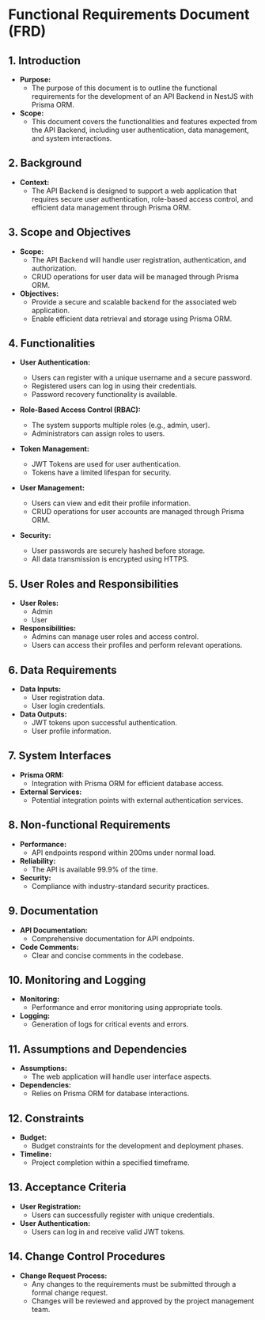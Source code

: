 # Functional Requirements Document (FRD)

## 1. Introduction
- **Purpose:**
  - The purpose of this document is to outline the functional requirements for the development of an API Backend in NestJS with Prisma ORM.
- **Scope:**
  - This document covers the functionalities and features expected from the API Backend, including user authentication, data management, and system interactions.

## 2. Background
- **Context:**
  - The API Backend is designed to support a web application that requires secure user authentication, role-based access control, and efficient data management through Prisma ORM.

## 3. Scope and Objectives
- **Scope:**
  - The API Backend will handle user registration, authentication, and authorization.
  - CRUD operations for user data will be managed through Prisma ORM.
- **Objectives:**
  - Provide a secure and scalable backend for the associated web application.
  - Enable efficient data retrieval and storage using Prisma ORM.

## 4. Functionalities
- **User Authentication:**
  - Users can register with a unique username and a secure password.
  - Registered users can log in using their credentials.
  - Password recovery functionality is available.

- **Role-Based Access Control (RBAC):**
  - The system supports multiple roles (e.g., admin, user).
  - Administrators can assign roles to users.

- **Token Management:**
  - JWT Tokens are used for user authentication.
  - Tokens have a limited lifespan for security.

- **User Management:**
  - Users can view and edit their profile information.
  - CRUD operations for user accounts are managed through Prisma ORM.

- **Security:**
  - User passwords are securely hashed before storage.
  - All data transmission is encrypted using HTTPS.

## 5. User Roles and Responsibilities
- **User Roles:**
  - Admin
  - User
- **Responsibilities:**
  - Admins can manage user roles and access control.
  - Users can access their profiles and perform relevant operations.

## 6. Data Requirements
- **Data Inputs:**
  - User registration data.
  - User login credentials.
- **Data Outputs:**
  - JWT tokens upon successful authentication.
  - User profile information.

## 7. System Interfaces
- **Prisma ORM:**
  - Integration with Prisma ORM for efficient database access.
- **External Services:**
  - Potential integration points with external authentication services.

## 8. Non-functional Requirements
- **Performance:**
  - API endpoints respond within 200ms under normal load.
- **Reliability:**
  - The API is available 99.9% of the time.
- **Security:**
  - Compliance with industry-standard security practices.

## 9. Documentation
- **API Documentation:**
  - Comprehensive documentation for API endpoints.
- **Code Comments:**
  - Clear and concise comments in the codebase.

## 10. Monitoring and Logging
- **Monitoring:**
  - Performance and error monitoring using appropriate tools.
- **Logging:**
  - Generation of logs for critical events and errors.

## 11. Assumptions and Dependencies
- **Assumptions:**
  - The web application will handle user interface aspects.
- **Dependencies:**
  - Relies on Prisma ORM for database interactions.

## 12. Constraints
- **Budget:**
  - Budget constraints for the development and deployment phases.
- **Timeline:**
  - Project completion within a specified timeframe.

## 13. Acceptance Criteria
- **User Registration:**
  - Users can successfully register with unique credentials.
- **User Authentication:**
  - Users can log in and receive valid JWT tokens.

## 14. Change Control Procedures
- **Change Request Process:**
  - Any changes to the requirements must be submitted through a formal change request.
  - Changes will be reviewed and approved by the project management team.
